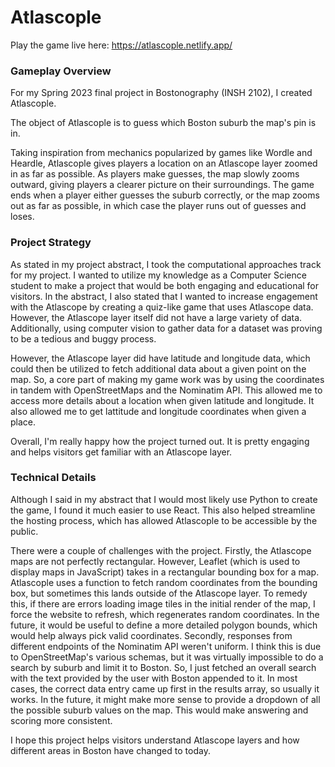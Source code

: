 # Atlascople

Play the game live here: https://atlascople.netlify.app/

### Gameplay Overview

For my Spring 2023 final project in Bostonography (INSH 2102), I created Atlascople.

The object of Atlascople is to guess which Boston suburb the map's pin is in.

Taking inspiration from mechanics popularized by games like Wordle and Heardle, Atlascople gives players a location on an Atlascope layer zoomed in as far as possible. As players make guesses, the map slowly zooms outward, giving players a clearer picture on their surroundings. The game ends when a player either guesses the suburb correctly, or the map zooms out as far as possible, in which case the player runs out of guesses and loses.

### Project Strategy

As stated in my project abstract, I took the computational approaches track for my project. I wanted to utilize my knowledge as a Computer Science student to make a project that would be both engaging and educational for visitors. In the abstract, I also stated that I wanted to increase engagement with the Atlascope by creating a quiz-like game that uses Atlascope data. However, the Atlascope layer itself did not have a large variety of data. Additionally, using computer vision to gather data for a dataset was proving to be a tedious and buggy process.

However, the Atlascope layer did have latitude and longitude data, which could then be utilized to fetch additional data about a given point on the map. So, a core part of making my game work was by using the coordinates in tandem with OpenStreetMaps and the Nominatim API. This allowed me to access more details about a location when given latitude and longitude. It also allowed me to get lattitude and longitude coordinates when given a place.

Overall, I'm really happy how the project turned out. It is pretty engaging and helps visitors get familiar with an Atlascope layer.

### Technical Details

Although I said in my abstract that I would most likely use Python to create the game, I found it much easier to use React. This also helped streamline the hosting process, which has allowed Atlascople to be accessible by the public.

There were a couple of challenges with the project. 
Firstly, the Atlascope maps are not perfectly rectangular. However, Leaflet (which is used to display maps in JavaScript) takes in a rectangular bounding box for a map. Atlascople uses a function to fetch random coordinates from the bounding box, but sometimes this lands outside of the Atlascope layer. To remedy this, if there are errors loading image tiles in the initial render of the map, I force the website to refresh, which regenerates random coordinates. In the future, it would be useful to define a more detailed polygon bounds, which would help always pick valid coordinates.
Secondly, responses from different endpoints of the Nominatim API weren't uniform. I think this is due to OpenStreetMap's various schemas, but it was virtually impossible to do a search by suburb and limit it to Boston. So, I just fetched an overall search with the text provided by the user with Boston appended to it. In most cases, the correct data entry came up first in the results array, so usually it works. In the future, it might make more sense to provide a dropdown of all the possible suburb values on the map. This would make answering and scoring more consistent.

I hope this project helps visitors understand Atlascope layers and how different areas in Boston have changed to today.
